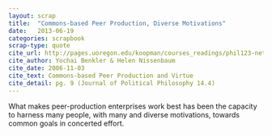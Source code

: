 ```yaml
---
layout: scrap
title:  "Commons-based Peer Production, Diverse Motivations"
date:   2013-06-19
categories: scrapbook
scrap-type: quote
cite_url: http://pages.uoregon.edu/koopman/courses_readings/phil123-net/knowledge/benkler_nissenbaum_commons.pdf
cite_author: Yochai Benkler & Helen Nissenbaum
cite_date: 2006-11-03
cite_text: Commons-based Peer Production and Virtue
cite_detail: pg. 9 (Journal of Political Philosophy 14.4)
---
```


What makes peer-production enterprises work best has been the capacity to harness many people, with many and diverse motivations, towards common goals in concerted effort.
